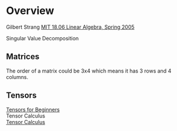 # Overview

Gilbert Strang
[MIT 18.06 Linear Algebra, Spring 2005](https://www.youtube.com/watch?v=ZK3O402wf1c&list=PL49CF3715CB9EF31D&index=1)  


Singular Value Decomposition  

## Matrices
The order of a matrix could be 3x4 which means it has 3 rows and 4 columns.  

## Tensors
[Tensors for Beginners](https://www.youtube.com/playlist?list=PLJHszsWbB6hrkmmq57lX8BV-o-YIOFsiG)  
Tensor Calculus  
[Tensor Calculus](https://www.youtube.com/playlist?list=PLJHszsWbB6hpk5h8lSfBkVrpjsqvUGTCx)  
